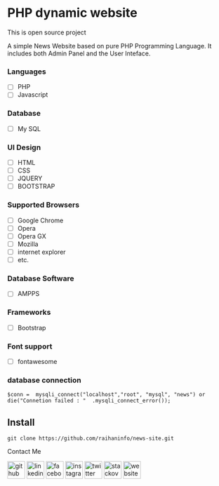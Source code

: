 # PHP dynamic website
This is open source project

A simple News Website based on pure PHP Programming Language. It includes both Admin Panel and the User Inteface. 

### Languages
- [ ] PHP
- [ ] Javascript

### Database
 - [ ] My SQL

### UI Design
 - [ ] HTML
 - [ ] CSS
 - [ ] JQUERY
 - [ ] BOOTSTRAP

### Supported Browsers
 - [ ] Google Chrome
 - [ ] Opera
 - [ ] Opera GX
 - [ ] Mozilla
 - [ ] internet explorer
 - [ ] etc.

### Database Software
- [ ] AMPPS

### Frameworks
- [ ] Bootstrap


### Font support 
- [ ] fontawesome


### database connection
    $conn =  mysqli_connect("localhost","root", "mysql", "news") or  die("Connetion failed : "  .mysqli_connect_error());



## Install
 `git clone https://github.com/raihaninfo/news-site.git`


Contact Me

[<img src='https://www.flaticon.com/svg/static/icons/svg/270/270798.svg' alt='github' height='40'>](https://github.com/raihaninfo)  [<img src='https://www.flaticon.com/svg/static/icons/svg/145/145807.svg' alt='linkedin' height='40'>](https://www.linkedin.com/in/raihaninfo/)  [<img src='https://www.flaticon.com/svg/static/icons/svg/145/145802.svg' alt='facebook' height='40'>](https://www.facebook.com/raihan.mahmudi.50)  [<img src='https://www.flaticon.com/svg/static/icons/svg/2111/2111463.svg' alt='instagram' height='40'>](https://www.instagram.com/Raihan_Info/)  [<img src='https://www.flaticon.com/svg/static/icons/svg/145/145812.svg' alt='twitter' height='40'>](https://twitter.com/mdabraihan40)  [<img src='https://www.flaticon.com/svg/static/icons/svg/2111/2111628.svg' alt='stackoverflow' height='40'>](https://stackoverflow.com/users/14877727/md-abu-raihan)  [<img src='https://www.flaticon.com/svg/static/icons/svg/975/975645.svg' alt='website' height='40'>](https://raihan-cv.netlify.app/)  

